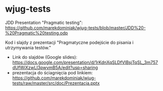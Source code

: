 # wjug-tests


JDD Presentation "Pragmatic testing": https://github.com/marekdominiak/wjug-tests/blob/master/JDD%20-%20Pragmatic%20testing.odp

Kod i slajdy z prezentacji "Pragmatyczne podejście do pisania i utrzymywania testów."

- Link do slajdów (Google slides): https://docs.google.com/presentation/d/1rKdnXqSLDfVlBsjTqSL_3m757dUfWiXzwLI3pwvmB5A/edit?usp=sharing
- prezentacja do ściagnięcia pod linkiem: https://github.com/marekdominiak/wjug-tests/raw/master/src/doc/Prezentacja.pptx
